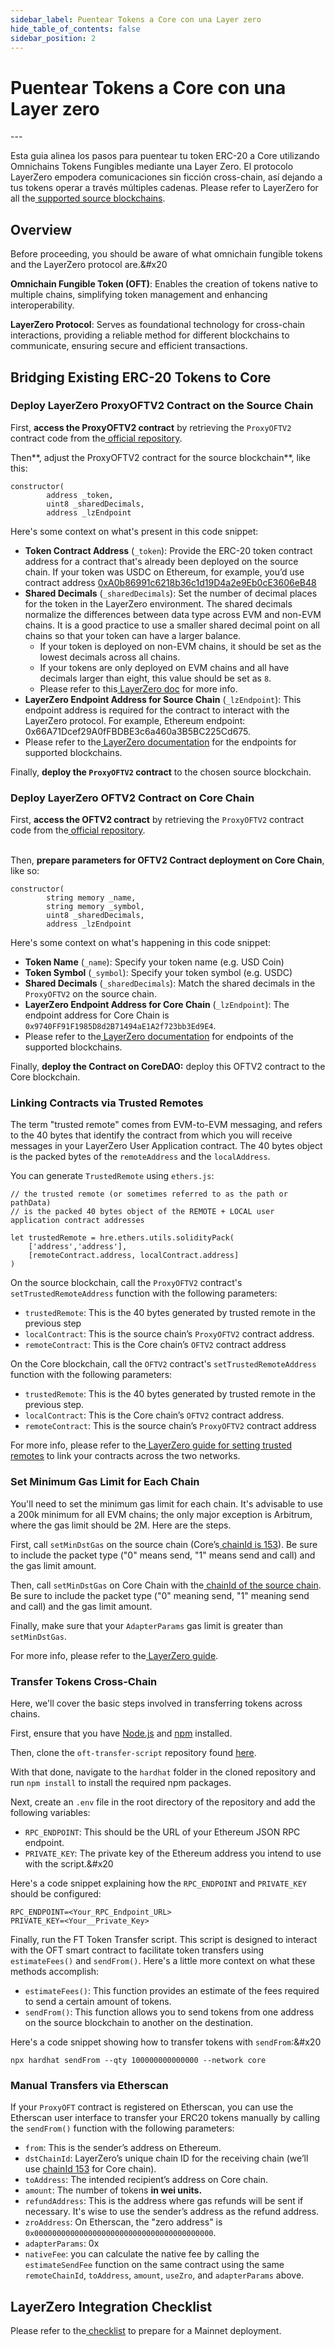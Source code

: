 ```yaml
---
sidebar_label: Puentear Tokens a Core con una Layer zero
hide_table_of_contents: false
sidebar_position: 2
---
```


# Puentear Tokens a Core con una Layer zero

---&#x20;

Esta guia alinea los pasos para puentear tu token ERC-20 a Core utilizando Omnichains Tokens Fungibles mediante una Layer Zero. El protocolo LayerZero empodera comunicaciones sin ficción cross-chain, así dejando a tus tokens operar a través múltiples cadenas. Please refer to LayerZero for all the[ supported source blockchains](https://layerzero.gitbook.io/docs/technical-reference/mainnet/supported-chain-ids).

## Overview

Before proceeding, you should be aware of what omnichain fungible tokens and the LayerZero protocol are.&#x20

**Omnichain Fungible Token (OFT)**: Enables the creation of tokens native to multiple chains, simplifying token management and enhancing interoperability.

**LayerZero Protocol**: Serves as foundational technology for cross-chain interactions, providing a reliable method for different blockchains to communicate, ensuring secure and efficient transactions.

## Bridging Existing ERC-20 Tokens to Core

### Deploy LayerZero ProxyOFTV2 Contract on the Source Chain

First, **access the ProxyOFTV2 contract** by retrieving the `ProxyOFTV2` contract code from the[ official repository](https://github.com/LayerZero-Labs/solidity-examples/blob/main/contracts/token/oft/v2/ProxyOFTV2.sol).

Then\*\*, adjust the ProxyOFTV2 contract for the source blockchain\*\*, like this:

```
constructor(
        address _token,
        uint8 _sharedDecimals,
        address _lzEndpoint
```

Here's some context on what's present in this code snippet:

- **Token Contract Address** (`_token`): Provide the ERC-20 token contract address for a contract that's already been deployed on the source chain. If your token was USDC on Ethereum, for example, you’d use contract address [0xA0b86991c6218b36c1d19D4a2e9Eb0cE3606eB48](https://etherscan.io/address/0xA0b86991c6218b36c1d19D4a2e9Eb0cE3606eB48)
- **Shared Decimals** (`_sharedDecimals`): Set the number of decimal places for the token in the LayerZero environment. The shared decimals normalize the differences between data type across EVM and non-EVM chains. It is a good practice to use a smaller shared decimal point on all chains so that your token can have a larger balance.
  - If your token is deployed on non-EVM chains, it should be set as the lowest decimals across all chains.
  - If your tokens are only deployed on EVM chains and all have decimals larger than eight, this value should be set as `8`.
  - Please refer to this[ LayerZero doc](https://layerzero.gitbook.io/docs/evm-guides/layerzero-omnichain-contracts/oft/oftv2#what-should-i-set-as-shared-decimals) for more info.
- **LayerZero Endpoint Address for Source Chain** (`_lzEndpoint`): This endpoint address is required for the contract to interact with the LayerZero protocol. For example, Ethereum endpoint: 0x66A71Dcef29A0fFBDBE3c6a460a3B5BC225Cd675.
- Please refer to the[ LayerZero documentation](https://layerzero.gitbook.io/docs/technical-reference/mainnet/supported-chain-ids) for the endpoints for supported blockchains.

Finally, **deploy the `ProxyOFTV2` contract** to the chosen source blockchain.

### Deploy LayerZero OFTV2 Contract on Core Chain

First, **access the OFTV2 contract** by retrieving the `ProxyOFTV2` contract code from the[ official repository](https://github.com/LayerZero-Labs/solidity-examples/blob/main/contracts/token/oft/v2/OFTV2.sol).

\
Then, **prepare parameters for OFTV2 Contract deployment on Core Chain**, like so:

```
constructor(
        string memory _name,
        string memory _symbol,
        uint8 _sharedDecimals,
        address _lzEndpoint
```

Here's some context on what's happening in this code snippet:

- **Token Name** (`_name`): Specify your token name (e.g. USD Coin)
- **Token Symbol** (`_symbol`): Specify your token symbol (e.g. USDC)
- **Shared Decimals** (`_sharedDecimals`): Match the shared decimals in the `ProxyOFTV2` on the source chain.
- **LayerZero Endpoint Address for Core Chain** (`_lzEndpoint`): The endpoint address for Core Chain is `0x9740FF91F1985D8d2B71494aE1A2f723bb3Ed9E4`.
- Please refer to the[ LayerZero documentation](https://layerzero.gitbook.io/docs/technical-reference/mainnet/supported-chain-ids) for endpoints of the supported blockchains.

Finally, **deploy the Contract on CoreDAO:** deploy this OFTV2 contract to the Core blockchain.

### Linking Contracts via Trusted Remotes

The term "trusted remote" comes from EVM-to-EVM messaging, and refers to the 40 bytes that identify the contract from which you will receive messages in your LayerZero User Application contract. The 40 bytes object is the packed bytes of the `remoteAddress` and the `localAddress`.

You can generate `TrustedRemote` using `ethers.js`:

```
// the trusted remote (or sometimes referred to as the path or pathData)
// is the packed 40 bytes object of the REMOTE + LOCAL user application contract addresses

let trustedRemote = hre.ethers.utils.solidityPack(
    ['address','address'],
    [remoteContract.address, localContract.address]
)
```

On the source blockchain, call the `ProxyOFTV2` contract's  `setTrustedRemoteAddress` function with the following parameters:

- `trustedRemote`: This is the 40 bytes generated by trusted remote in the previous step
- `localContract`: This is the source chain’s `ProxyOFTV2` contract address.
- `remoteContract`: This is the Core chain’s `OFTV2` contract address

On the Core blockchain, call the `OFTV2` contract's `setTrustedRemoteAddress` function with the following parameters:

- `trustedRemote`: This is the 40 bytes generated by trusted remote in the previous step.
- `localContract`: This is the Core chain’s `OFTV2` contract address.
- `remoteContract`: This is the source chain’s `ProxyOFTV2` contract address

For more info, please refer to the[ LayerZero guide for setting trusted remotes](https://layerzero.gitbook.io/docs/evm-guides/master/set-trusted-remotes) to link your contracts across the two networks.

### Set Minimum Gas Limit for Each Chain

You'll need to set the minimum gas limit for each chain. It's advisable to use a 200k minimum for all EVM chains; the only major exception is Arbitrum, where the gas limit should be 2M. Here are the steps.

First, call `setMinDstGas` on the source chain (Core’s[ chainId is 153](https://layerzero.gitbook.io/docs/technical-reference/mainnet/supported-chain-ids)). Be sure to include the packet type ("0" means send, "1" means send and call) and the gas limit amount.

Then, call `setMinDstGas` on Core Chain with the[ chainId of the source chain](https://layerzero.gitbook.io/docs/technical-reference/mainnet/supported-chain-ids). Be sure to include the packet type ("0" meaning send, "1" meaning send and call) and the gas limit amount.

Finally, make sure that your `AdapterParams` gas limit is greater than `setMinDstGas`.

For more info, please refer to the[ LayerZero guide](https://layerzero.gitbook.io/docs/evm-guides/layerzero-omnichain-contracts/oft/oftv2).

### Transfer Tokens Cross-Chain

Here, we'll cover the basic steps involved in transferring tokens across chains.

First, ensure that you have [Node.js](https://nodejs.org/) and [npm](https://www.npmjs.com/) installed.

Then, clone the `oft-transfer-script` repository found [here](https://github.com/LayerZero-Labs/oft-transfer-script/tree/main).

With that done, navigate to the `hardhat` folder in the cloned repository and run `npm install` to install the required npm packages.

Next, create an `.env` file in the root directory of the repository and add the following variables:

- `RPC_ENDPOINT`: This should be the URL of your Ethereum JSON RPC endpoint.
- `PRIVATE_KEY`: The private key of the Ethereum address you intend to use with the script.&#x20

Here's a code snippet explaining how the `RPC_ENDPOINT` and `PRIVATE_KEY` should be configured:

```
RPC_ENDPOINT=<Your_RPC_Endpoint_URL> 
PRIVATE_KEY=<Your__Private_Key>
```

Finally, run the FT Token Transfer script. This script is designed to interact with the OFT smart contract to facilitate token transfers using `estimateFees()` and `sendFrom()`. Here's a little more context on what these methods accomplish:

- `estimateFees()`: This function provides an estimate of the fees required to send a certain amount of tokens.
- `sendFrom()`: This function allows you to send tokens from one address on the source blockchain to another on the destination.

Here's a code snippet showing how to transfer tokens with `sendFrom`:&#x20

```
npx hardhat sendFrom --qty 100000000000000 --network core
```

### Manual Transfers via Etherscan

If your `ProxyOFT` contract is registered on Etherscan, you can use the Etherscan user interface to transfer your ERC20 tokens manually by calling the `sendFrom()` function with the following parameters:

- `from`: This is the sender’s address on Ethereum.
- `dstChainId`: LayerZero’s unique chain ID for the receiving chain (we’ll use [chainId 153](https://layerzero.gitbook.io/docs/technical-reference/mainnet/supported-chain-ids) for Core chain).
- `toAddress`: The intended recipient’s address on Core chain.
- `amount`: The number of tokens **in wei units.**
- `refundAddress`: This is the address where gas refunds will be sent if necessary. It's wise to use the sender’s address as the refund address.
- `zroAddress`: On Etherscan, the "zero address" is `0x0000000000000000000000000000000000000000`.
- `adapterParams`: 0x
- `nativeFee`: you can calculate the native fee by calling the `estimateSendFee` function on the same contract using the same `remoteChainId`, `toAddress`, `amount`, `useZro`, and `adapterParams` above.

## LayerZero Integration Checklist

Please refer to the[ checklist](https://layerzero.gitbook.io/docs/evm-guides/layerzero-integration-checklist) to prepare for a Mainnet deployment.
